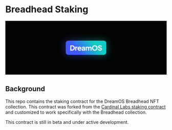 # Breadhead Staking
![alt text](./img/dream.png)

## Background

This repo contains the staking contract for the DreamOS Breadhead NFT collection. This contract was forked from the [Cardinal Labs staking contract](https://github.com/cardinal-labs/cardinal-staking) and customized to work specifically with the Breadhead collection.

This contract is still in beta and under active development.